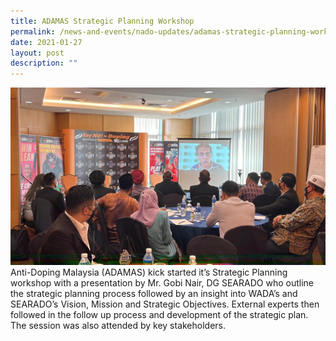 ```yaml
---
title: ADAMAS Strategic Planning Workshop
permalink: /news-and-events/nado-updates/adamas-strategic-planning-workshop
date: 2021-01-27
layout: post
description: ""
---
```

![Alt text for image on Isomer site](/images/adamas%20strategic%20planning%20workshop.jpg)<br>
Anti-Doping Malaysia (ADAMAS) kick started it’s Strategic Planning workshop with a presentation by Mr. Gobi Nair, DG SEARADO who outline the strategic planning process followed by an insight into WADA’s and SEARADO’s Vision, Mission and Strategic Objectives. External experts then followed in the follow up process and development of the strategic plan. The session was also attended by key stakeholders.